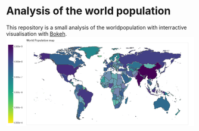 # Analysis of the world population

This repository is a small analysis of the worldpopulation with interractive visualisation with [Bokeh](https://bokeh.org/).
![Population map](popmap.png)

